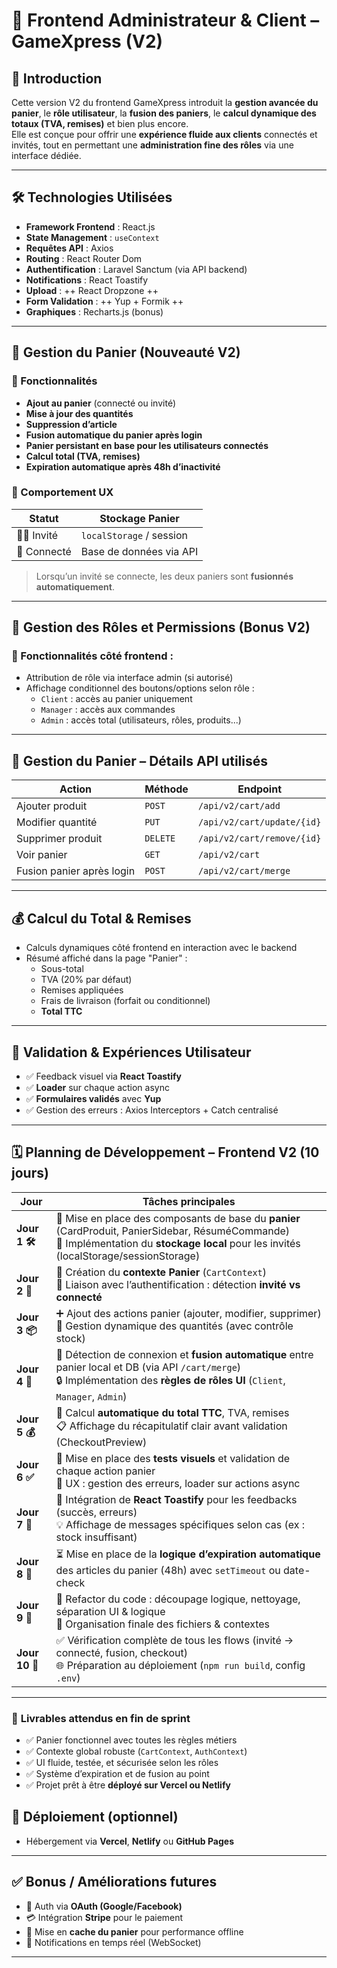 
# 🎨 Frontend Administrateur & Client – GameXpress (V2)

## 🚀 Introduction  
Cette version V2 du frontend GameXpress introduit la **gestion avancée du panier**, le **rôle utilisateur**, la **fusion des paniers**, le **calcul dynamique des totaux (TVA, remises)** et bien plus encore.  
Elle est conçue pour offrir une **expérience fluide aux clients** connectés et invités, tout en permettant une **administration fine des rôles** via une interface dédiée.

---

## 🛠️ Technologies Utilisées
- **Framework Frontend** : React.js  
- **State Management** : `useContext`
- **Requêtes API** : Axios  
- **Routing** : React Router Dom  
- **Authentification** : Laravel Sanctum (via API backend)  
- **Notifications** : React Toastify  
- **Upload** :  ++ React Dropzone  ++
- **Form Validation** : ++ Yup + Formik ++
- **Graphiques** : Recharts.js (bonus)

---

## 🛒 Gestion du Panier (Nouveauté V2)

### 🔹 Fonctionnalités
- **Ajout au panier** (connecté ou invité)
- **Mise à jour des quantités**
- **Suppression d’article**
- **Fusion automatique du panier après login**
- **Panier persistant en base pour les utilisateurs connectés**
- **Calcul total (TVA, remises)**
- **Expiration automatique après 48h d’inactivité**

### 🧠 Comportement UX
| Statut | Stockage Panier |  
|--------|------------------|  
| 🧑‍🚀 Invité | `localStorage` / session |  
| 👤 Connecté | Base de données via API |

> Lorsqu’un invité se connecte, les deux paniers sont **fusionnés automatiquement**.

---

## 🔐 Gestion des Rôles et Permissions (Bonus V2)
### 🔹 Fonctionnalités côté frontend :
- Attribution de rôle via interface admin (si autorisé)
- Affichage conditionnel des boutons/options selon rôle :
  - `Client` : accès au panier uniquement
  - `Manager` : accès aux commandes
  - `Admin` : accès total (utilisateurs, rôles, produits...)

---



## 🧾 Gestion du Panier – Détails API utilisés

| Action | Méthode | Endpoint |
|--------|---------|----------|
| Ajouter produit | `POST` | `/api/v2/cart/add` |
| Modifier quantité | `PUT` | `/api/v2/cart/update/{id}` |
| Supprimer produit | `DELETE` | `/api/v2/cart/remove/{id}` |
| Voir panier | `GET` | `/api/v2/cart` |
| Fusion panier après login | `POST` | `/api/v2/cart/merge` |

---

## 💰 Calcul du Total & Remises

- Calculs dynamiques côté frontend en interaction avec le backend
- Résumé affiché dans la page "Panier" :
  - Sous-total
  - TVA (20% par défaut)
  - Remises appliquées
  - Frais de livraison (forfait ou conditionnel)
  - **Total TTC**

---

## 🧪 Validation & Expériences Utilisateur

- ✅ Feedback visuel via **React Toastify**
- ✅ **Loader** sur chaque action async
- ✅ **Formulaires validés** avec **Yup**
- ✅ Gestion des erreurs : Axios Interceptors + Catch centralisé

---


## 🗓️ **Planning de Développement – Frontend V2 (10 jours)**

| **Jour** | **Tâches principales** |  
|----------|------------------------|  
| **Jour 1 🛠️** | 🔧 Mise en place des composants de base du **panier** (CardProduit, PanierSidebar, RésuméCommande) <br>🧩 Implémentation du **stockage local** pour les invités (localStorage/sessionStorage) |  
| **Jour 2 🔄** | 👥 Création du **contexte Panier** (`CartContext`) <br>🔐 Liaison avec l’authentification : détection **invité vs connecté** |  
| **Jour 3 📦** | ➕ Ajout des actions panier (ajouter, modifier, supprimer) <br>🔄 Gestion dynamique des quantités (avec contrôle stock) |  
| **Jour 4 🧠** | 🔗 Détection de connexion et **fusion automatique** entre panier local et DB (via API `/cart/merge`) <br>🔒 Implémentation des **règles de rôles UI** (`Client`, `Manager`, `Admin`) |  
| **Jour 5 💰** | 🧮 Calcul **automatique du total TTC**, TVA, remises <br>📋 Affichage du récapitulatif clair avant validation (CheckoutPreview) |  
| **Jour 6 ✅** | 🧪 Mise en place des **tests visuels** et validation de chaque action panier <br>🎯 UX : gestion des erreurs, loader sur actions async |  
| **Jour 7 🔔** | 📢 Intégration de **React Toastify** pour les feedbacks (succès, erreurs) <br>💡 Affichage de messages spécifiques selon cas (ex : stock insuffisant) |  
| **Jour 8 🧼** | ⏳ Mise en place de la **logique d’expiration automatique** des articles du panier (48h) avec `setTimeout` ou date-check |  
| **Jour 9 🔄** | 🧱 Refactor du code : découpage logique, nettoyage, séparation UI & logique <br>📁 Organisation finale des fichiers & contextes |  
| **Jour 10 🚀** | ✅ Vérification complète de tous les flows (invité -> connecté, fusion, checkout) <br>🌐 Préparation au déploiement (`npm run build`, config `.env`) |

---

### 🎁 **Livrables attendus en fin de sprint**
- ✅ Panier fonctionnel avec toutes les règles métiers
- ✅ Contexte global robuste (`CartContext`, `AuthContext`)
- ✅ UI fluide, testée, et sécurisée selon les rôles
- ✅ Système d’expiration et de fusion au point
- ✅ Projet prêt à être **déployé sur Vercel ou Netlify**


## 🚀 Déploiement (optionnel)

- Hébergement via **Vercel**, **Netlify** ou **GitHub Pages**

---

## ✅ Bonus / Améliorations futures
- 🔐 Auth via **OAuth (Google/Facebook)**  
- 💳 Intégration **Stripe** pour le paiement  
- 🔄 Mise en **cache du panier** pour performance offline  
- 🔔 Notifications en temps réel (WebSocket)

---
